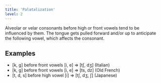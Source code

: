 ```yaml
---
title: 'Palatalization'
level: 2
---
```


Alveolar or velar consonants before high or front vowels tend to be influenced by them. The tongue gets pulled forward and/or up to anticipate the following vowel, which affects the consonant.

## Examples

- [k, g] before front vowels [i, e] => [tʃ, dʒ] (Italian)
- [k, g] before front vowels [i, e] => [ts, dz] (Old French)
- [t, d, s] before high vowel [i] => [tʃ, dʒ, ʃ] (Japanese)
